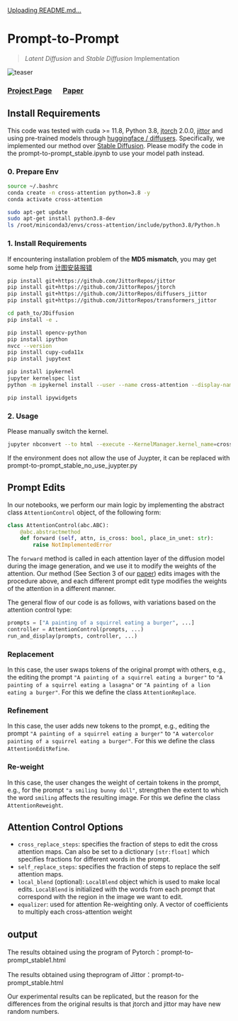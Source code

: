 [Uploading README.md…]()
# Prompt-to-Prompt

> *Latent Diffusion* and *Stable Diffusion* Implementation


![teaser](docs/teaser.png)
### [Project Page]([NJUST-wyx/20---prompt-to-prompt](https://github.com/NJUST-wyx/20---prompt-to-prompt))&ensp;&ensp;&ensp;[Paper](https://prompt-to-prompt.github.io/ptp_files/Prompt-to-Prompt_preprint.pdf)


## Install Requirements

This code was tested with cuda >= 11.8, Python 3.8, [jtorch](https://github.com/JittorRepos/jtorch) 2.0.0, [jittor](https://github.com/JittorRepos/jittor) and using pre-trained models through [huggingface / diffusers](https://github.com/JittorRepos/diffusers_jittor).
Specifically, we implemented our method over [Stable Diffusion](https://huggingface.co/CompVis/stable-diffusion-v1-4). Please modify the code in the  prompt-to-prompt_stable.ipynb to use your model path instead.

### 0. Prepare Env

```bash
source ~/.bashrc
conda create -n cross-attention python=3.8 -y
conda activate cross-attention

sudo apt-get update
sudo apt-get install python3.8-dev
ls /root/miniconda3/envs/cross-attention/include/python3.8/Python.h
```

### 1. Install Requirements

If encountering installation problem of the **MD5 mismatch**, you may get some help from [计图安装报错](https://discuss.jittor.org/t/topic/936)

```bash
pip install git+https://github.com/JittorRepos/jittor
pip install git+https://github.com/JittorRepos/jtorch
pip install git+https://github.com/JittorRepos/diffusers_jittor
pip install git+https://github.com/JittorRepos/transformers_jittor

cd path_to/JDiffusion
pip install -e .

pip install opencv-python
pip install ipython
nvcc --version
pip install cupy-cuda11x
pip install jupytext

pip install ipykernel
jupyter kernelspec list
python -m ipykernel install --user --name cross-attention --display-name "Python (cross-attention)"

pip install ipywidgets
```

### 2. Usage

Please manually switch the kernel.

```bash
jupyter nbconvert --to html --execute --KernelManager.kernel_name=cross-attention prompt-to-prompt_stable.ipynb
```

If the environment does not allow the use of Juypter, it can be replaced with prompt-to-prompt_stable_no_use_juypter.py

## Prompt Edits

In our notebooks, we perform our main logic by implementing the abstract class `AttentionControl` object, of the following form:

``` python
class AttentionControl(abc.ABC):
    @abc.abstractmethod
    def forward (self, attn, is_cross: bool, place_in_unet: str):
        raise NotImplementedError
```

The `forward` method is called in each attention layer of the diffusion model during the image generation, and we use it to modify the weights of the attention. Our method (See Section 3 of our [paper](https://arxiv.org/abs/2208.01626)) edits images with the procedure above, and  each different prompt edit type modifies the weights of the attention in a different manner.

The general flow of our code is as follows, with variations based on the attention control type:

``` python
prompts = ["A painting of a squirrel eating a burger", ...]
controller = AttentionControl(prompts, ...)
run_and_display(prompts, controller, ...)
```

### Replacement
In this case, the user swaps tokens of the original prompt with others, e.g., the editing the prompt `"A painting of a squirrel eating a burger"` to `"A painting of a squirrel eating a lasagna"` or `"A painting of a lion eating a burger"`. For this we define the class `AttentionReplace`.

### Refinement
In this case, the user adds new tokens to the prompt, e.g., editing the prompt `"A painting of a squirrel eating a burger"` to `"A watercolor painting of a squirrel eating a burger"`. For this we define the class `AttentionEditRefine`.

### Re-weight
In this case, the user changes the weight of certain tokens in the prompt, e.g., for the prompt `"a smiling bunny doll"`, strengthen the extent to which the word `smiling` affects the resulting image. For this we define the class `AttentionReweight`.


## Attention Control Options
 * `cross_replace_steps`: specifies the fraction of steps to edit the cross attention maps. Can also be set to a dictionary `[str:float]` which specifies fractions for different words in the prompt.
 * `self_replace_steps`: specifies the fraction of steps to replace the self attention maps.
 * `local_blend` (optional):  `LocalBlend` object which is used to make local edits. `LocalBlend` is initialized with the words from each prompt that correspond with the region in the image we want to edit.
 * `equalizer`: used for attention Re-weighting only. A vector of coefficients to multiply each cross-attention weight

## output

The results obtained using the program of Pytorch：prompt-to-prompt_stable1.html

The results obtained using theprogram of Jittor：prompt-to-prompt_stable.html

Our experimental results can be replicated, but the reason for the differences from the original results is that jtorch and jittor may have new random numbers.
